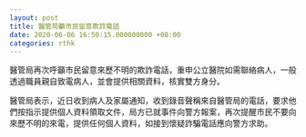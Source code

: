 ```yaml
---
layout: post
title: 醫管局籲市民留意欺詐電話　
date: 2020-06-06 16:50:15.000000000 +08:00
categories: rthk
---
```


醫管局再次呼籲市民留意來歷不明的欺詐電話，重申公立醫院如需聯絡病人，一般透過職員親自致電病人，並會提供相關資料，核實雙方身分。

醫管局表示，近日收到病人及家屬通知，收到錄音聲稱來自醫管局的電話，要求他們按指示提供個人資料領取文件，局方已就事件向警方報案，再次提醒市民不要向來歷不明的來電，提供任何個人資料，如接到懷疑詐騙電話應向警方求助。
